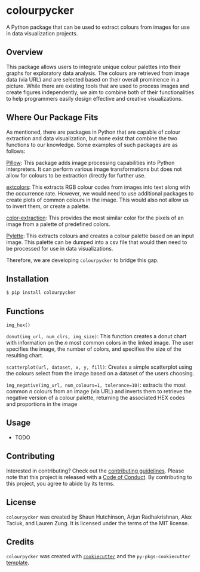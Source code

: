 # colourpycker

A Python package that can be used to extract colours from images for use in data visualization projects.

## Overview

This package allows users to integrate unique colour palettes into their graphs for exploratory data analysis. The colours are retrieved from image data (via URL) and are selected based on their overall prominence in a picture. While there are existing tools that are used to process images and create figures independently, we aim to combine both of their functionalities to help programmers easily design effective and creative visualizations.

## Where Our Package Fits

As mentioned, there are packages in Python that are capable of colour extraction and data visualization, but none exist that combine the two functions to our knowledge. Some examples of such packages are as follows:

[Pillow](https://pypi.org/project/Pillow/): This package adds image processing capabilities into Python interpreters. It can perform various image transformations but does not allow for colours to be extraction directly for further use.

[extcolors](https://pypi.org/project/extcolors/): This extracts RGB colour codes from images into text along with the occurrence rate. However, we would need to use additional packages to create plots of common colours in the image. This would also not allow us to invert them, or create a palette.

[color-extraction](https://pypi.org/project/color-extraction/): This provides the most similar color for the pixels of an image from a palette of predefined colors.

[Pylette](https://github.com/qTipTip/Pylette/): This extracts colours and creates a colour palette based on an input image. This palette can be dumped into a csv file that would then need to be processed for use in data visualizations.

Therefore, we are developing `colourpycker` to bridge this gap.

## Installation

```bash
$ pip install colourpycker
```

## Functions

`img_hex()`

`donut(img_url, num_clrs, img_size)`: This function creates a donut chart with information on the $n$ most common colors in the linked image. The user specifies the image, the number of colors, and specifies the size of the resulting chart.

`scatterplot(url, dataset, x, y, fill)`: Creates a simple scatterplot using the colours select from the image based on a dataset of the users choosing.
    

`img_negative(img_url, num_colours=1, tolerance=10)`: extracts the most common $n$ colours from an image (via URL) and inverts them to retrieve the negative version of a colour palette, returning the associated HEX codes and proportions in the image

## Usage

- TODO

## Contributing

Interested in contributing? Check out the [contributing guidelines](https://github.com/UBC-MDS/colourpycker/blob/main/CONTRIBUTING.md). Please note that this project is released with a [Code of Conduct](https://github.com/UBC-MDS/colourpycker/blob/main/CONDUCT.md). By contributing to this project, you agree to abide by its terms.

## License

`colourpycker` was created by Shaun Hutchinson, Arjun Radhakrishnan, Alex Taciuk, and Lauren Zung. It is licensed under the terms of the MIT license.

## Credits

`colourpycker` was created with [`cookiecutter`](https://cookiecutter.readthedocs.io/en/latest/) and the `py-pkgs-cookiecutter` [template](https://github.com/py-pkgs/py-pkgs-cookiecutter).
